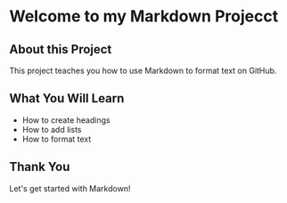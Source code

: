 # Welcome to my Markdown Projecct
## About this Project

This project teaches you how to use Markdown to format text on GitHub.
 
## What You Will Learn
- How to create headings
- How to add lists
- How to format text

## Thank You
Let's get started with Markdown!
